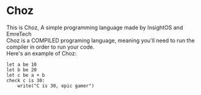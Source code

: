 # Choz
This is Choz, A simple programming language made by InsightOS and EmreTech \
Choz is a COMPILED programing language, meaning you'll need to run the compiler in order to run your code. \
Here's an example of Choz:
```
let a be 10
let b be 20
let c be a + b
check c is 30:
	write("C is 30, epic gamer")
```
